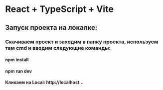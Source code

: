 # React + TypeScript + Vite

## Запуск проекта на локалке:

### Скачиваем проект и заходим в папку проекта, используем там cmd и вводим следующие команды:

#### npm install

#### npm run dev

#### Кликаем на Local: http://localhost...
